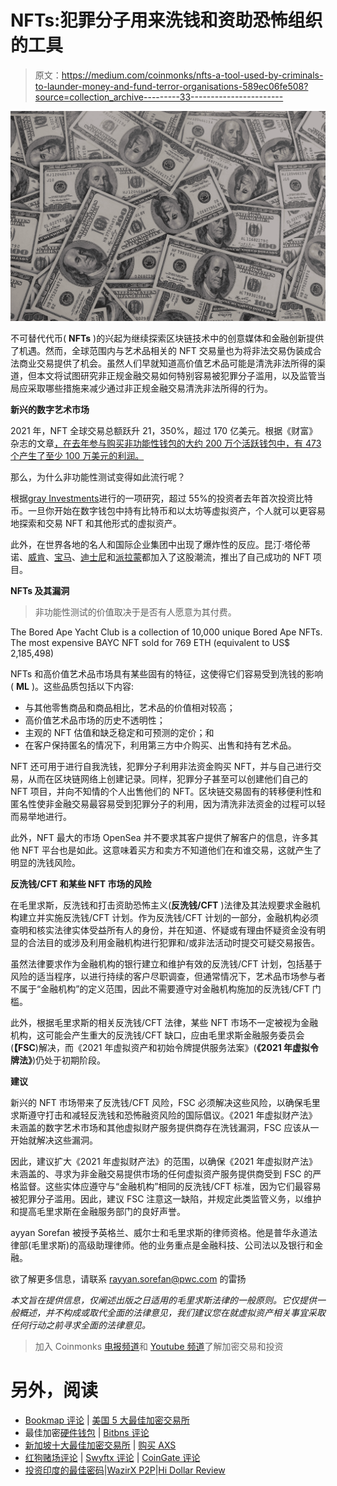 # NFTs:犯罪分子用来洗钱和资助恐怖组织的工具

> 原文：<https://medium.com/coinmonks/nfts-a-tool-used-by-criminals-to-launder-money-and-fund-terror-organisations-589ec06fe508?source=collection_archive---------33----------------------->

![](img/09e224f949ffc879c041648aaf9cd87b.png)

不可替代代币( **NFTs** )的兴起为继续探索区块链技术中的创意媒体和金融创新提供了机遇。然而，全球范围内与艺术品相关的 NFT 交易量也为将非法交易伪装成合法商业交易提供了机会。虽然人们早就知道高价值艺术品可能是清洗非法所得的渠道，但本文将试图研究非正规金融交易如何特别容易被犯罪分子滥用，以及监管当局应采取哪些措施来减少通过非正规金融交易清洗非法所得的行为。

**新兴的数字艺术市场**

2021 年，NFT 全球交易总额跃升 21，350%，超过 170 亿美元。根据《财富》杂志的文章[，在去年参与购买非功能性钱包的大约 200 万个活跃钱包中，有 473 个产生了至少 100 万美元的利润。](https://fortune.com/2022/03/10/bored-apes-cryptopunks-jolt-nft-market-to-billions-in-sales/#:~:text=According%20to%20Thursday's%20NonFungible.com,from%20%2482.5%20million%20in%202020.)

那么，为什么非功能性测试变得如此流行呢？

根据[gray Investments](https://www.globenewswire.com/news-release/2021/12/06/2346525/0/en/Grayscale-Investments-Study-Reveals-More-than-a-Quarter-of-U-S-Investors-Currently-Own-Bitcoin.html)进行的一项研究，超过 55%的投资者去年首次投资比特币。一旦你开始在数字钱包中持有比特币和以太坊等虚拟资产，个人就可以更容易地探索和交易 NFT 和其他形式的虚拟资产。

此外，在世界各地的名人和国际企业集团中出现了爆炸性的反应。昆汀·塔伦蒂诺、[威肯](https://uproxx.com/music/the-weeknd-nft-series-billboard-tom-brady-autograph/)、[宝马](https://www.adweek.com/brand-marketing/bmw-catalogues-combustion-engine-noises-as-nfts/)、[迪士尼](/veve-collectibles/disney-golden-moments-walt-disney-mickey-mouse-9821fb07fdd7)和[派拉蒙](https://www.theverge.com/2022/4/6/23013716/paramount-nft-marketplace-star-trek-collectable-ships)都加入了这股潮流，推出了自己成功的 NFT 项目。

**NFTs 及其漏洞**

> 非功能性测试的价值取决于是否有人愿意为其付费。

The Bored Ape Yacht Club is a collection of 10,000 unique Bored Ape NFTs. The most expensive BAYC NFT sold for 769 ETH (equivalent to US$ 2,185,498)

NFTs 和高价值艺术品市场具有某些固有的特征，这使得它们容易受到洗钱的影响( **ML** )。这些品质包括以下内容:

*   与其他零售商品和商品相比，艺术品的价值相对较高；
*   高价值艺术品市场的历史不透明性；
*   主观的 NFT 估值和缺乏稳定和可预测的定价；和
*   在客户保持匿名的情况下，利用第三方中介购买、出售和持有艺术品。

NFT 还可用于进行自我洗钱，犯罪分子利用非法资金购买 NFT，并与自己进行交易，从而在区块链网络上创建记录。同样，犯罪分子甚至可以创建他们自己的 NFT 项目，并向不知情的个人出售他们的 NFT。区块链交易固有的转移便利性和匿名性使非金融交易最容易受到犯罪分子的利用，因为清洗非法资金的过程可以轻而易举地进行。

此外，NFT 最大的市场 OpenSea 并不要求其客户提供了解客户的信息，许多其他 NFT 平台也是如此。这意味着买方和卖方不知道他们在和谁交易，这就产生了明显的洗钱风险。

**反洗钱/CFT 和某些 NFT 市场的风险**

在毛里求斯，反洗钱和打击资助恐怖主义(**反洗钱/CFT** )法律及其法规要求金融机构建立并实施反洗钱/CFT 计划。作为反洗钱/CFT 计划的一部分，金融机构必须查明和核实法律实体受益所有人的身份，并在知道、怀疑或有理由怀疑资金没有明显的合法目的或涉及利用金融机构进行犯罪和/或非法活动时提交可疑交易报告。

虽然法律要求作为金融机构的银行建立和维护有效的反洗钱/CFT 计划，包括基于风险的适当程序，以进行持续的客户尽职调查，但通常情况下，艺术品市场参与者不属于“金融机构”的定义范围，因此不需要遵守对金融机构施加的反洗钱/CFT 门槛。

此外，根据毛里求斯的相关反洗钱/CFT 法律，某些 NFT 市场不一定被视为金融机构，这可能会产生重大的反洗钱/CFT 缺口，应由毛里求斯金融服务委员会(**【FSC**)解决，而《2021 年虚拟资产和初始令牌提供服务法案》(**《2021 年虚拟令牌法》**)仍处于初期阶段。

**建议**

新兴的 NFT 市场带来了反洗钱/CFT 风险，FSC 必须解决这些风险，以确保毛里求斯遵守打击和减轻反洗钱和恐怖融资风险的国际倡议。《2021 年虚拟财产法》未涵盖的数字艺术市场和其他虚拟财产服务提供商存在洗钱漏洞，FSC 应该从一开始就解决这些漏洞。

因此，建议扩大《2021 年虚拟财产法》的范围，以确保《2021 年虚拟财产法》未涵盖的、寻求为非金融交易提供市场的任何虚拟资产服务提供商受到 FSC 的严格监督。这些实体应遵守与“金融机构”相同的反洗钱/CFT 标准，因为它们最容易被犯罪分子滥用。因此，建议 FSC 注意这一缺陷，并规定此类监管义务，以维护和提高毛里求斯在金融服务部门的良好声誉。

ayyan Sorefan 被授予英格兰、威尔士和毛里求斯的律师资格。他是普华永道法律部(毛里求斯)的高级助理律师。他的业务重点是金融科技、公司法以及银行和金融。

欲了解更多信息，请联系 rayyan.sorefan@pwc.com 的雷扬

*本文旨在提供信息，仅阐述出版之日适用的毛里求斯法律的一般原则。它仅提供一般概述，并不构成或取代全面的法律意见，我们建议您在就虚拟资产相关事宜采取任何行动之前寻求全面的法律意见。*

> 加入 Coinmonks [电报频道](https://t.me/coincodecap)和 [Youtube 频道](https://www.youtube.com/c/coinmonks/videos)了解加密交易和投资

# 另外，阅读

*   [Bookmap 评论](https://coincodecap.com/bookmap-review-2021-best-trading-software) | [美国 5 大最佳加密交易所](https://coincodecap.com/crypto-exchange-usa)
*   最佳加密[硬件钱包](/coinmonks/hardware-wallets-dfa1211730c6) | [Bitbns 评论](/coinmonks/bitbns-review-38256a07e161)
*   [新加坡十大最佳加密交易所](https://coincodecap.com/crypto-exchange-in-singapore) | [购买 AXS](https://coincodecap.com/buy-axs-token)
*   [红狗赌场评论](https://coincodecap.com/red-dog-casino-review) | [Swyftx 评论](https://coincodecap.com/swyftx-review) | [CoinGate 评论](https://coincodecap.com/coingate-review)
*   [投资印度的最佳密码](https://coincodecap.com/best-crypto-to-invest-in-india-in-2021)|[WazirX P2P](https://coincodecap.com/wazirx-p2p)|[Hi Dollar Review](https://coincodecap.com/hi-dollar-review)